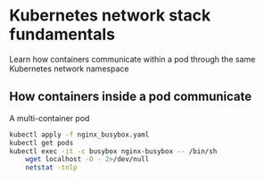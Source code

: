 # Kubernetes network stack fundamentals
Learn how containers communicate within a pod through the same Kubernetes network namespace

## How containers inside a pod communicate
A multi-container pod
```bash
kubectl apply -f nginx_busybox.yaml
kubectl get pods
kubectl exec -it -c busybox nginx-busybox -- /bin/sh
    wget localhost -O - 2>/dev/null
    netstat -tnlp
```